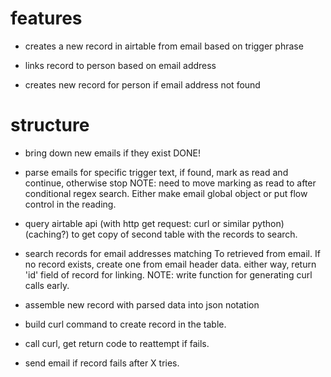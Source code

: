 # features
* creates a new record in airtable from email based on trigger phrase

* links record to person based on email address

* creates new record for person if email address not found

# structure
* bring down new emails if they exist DONE!
* parse emails for specific trigger text, if found, mark as read and continue,
  otherwise stop NOTE: need to move marking as read to after conditional regex
  search. Either make email global object or put flow control in the reading.

* query airtable api (with http get request: curl or similar python)
  (caching?) to get copy of second table with the records to search.

* search records for email addresses matching To retrieved from email. If no
  record exists, create one from email header data. either way, return 'id'
  field of record for linking. NOTE: write function for generating curl calls
  early. 

* assemble new record with parsed data into json notation

* build curl command to create record in the table.

* call curl, get return code to reattempt if fails.

* send email if record fails after X tries.



